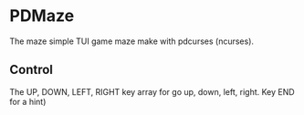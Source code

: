 # PDMaze
The maze simple TUI game maze make with pdcurses (ncurses).
## Control
The UP, DOWN, LEFT, RIGHT key array for go up, down, left, right.
Key END for a hint)
